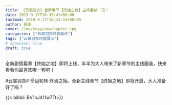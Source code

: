 ```yaml
---
title: 《云裳羽衣》全新章节【终始之地】主线套装一览！
date: 2019-9-17T16:33:41+08:00
lastmod: 2019-9-17T16:33:41+08:00
author: 佩瑶
cover: /img/ysyy/newchapter.jpg
categories: ["云裳羽衣时装展示"]
tags: ["云裳羽衣时装展示"]
# showcase: true
draft: true
---
```

全新剧情篇章【终始之地】即将上线，半半为大人带来了新章节的主线服装，快来看看你最喜欢哪一套吧！

<!--more-->

#云裳羽衣# 命运轮转·终焉之始。全新主线章节【终始之地】即将开启，大人准备好了吗？ ​​​​

{{< bilibili BV1nJ411w7Tt>}}